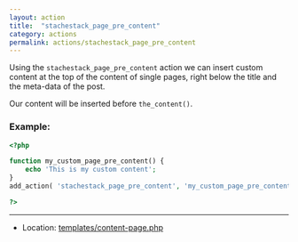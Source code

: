```yaml
---
layout: action
title:  "stachestack_page_pre_content"
category: actions
permalink: actions/stachestack_page_pre_content
---
```


Using the `stachestack_page_pre_content` action we can insert custom content at the top of the content of single pages, right below the title and the meta-data of the post.

Our content will be inserted before `the_content()`.

### Example:

```php
<?php

function my_custom_page_pre_content() {
	echo 'This is my custom content';
}
add_action( 'stachestack_page_pre_content', 'my_custom_page_pre_content' );

?>
```

<hr>

* Location: [templates/content-page.php](https://github.com/StacheStack/StacheStack/blob/master/templates/content-page.php)